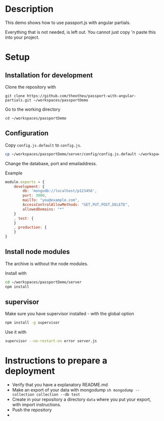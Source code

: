 Description
===========
This demo shows how to use passport.js with angular partials.

Everything that is not needed, is left out. You cannot just copy 'n paste this into your project.


Setup
=====
Installation for development
----------------------------

Clone the repository with
```
git clone https://github.com/theotheu/passport-with-angular-partials.git ~/workspaces/passportDemo
```

Go to the working directory
```
cd ~/workspaces/passportDemo
```

Configuration
----------
Copy ```config.js.default``` to ```config.js```.
```sh
cp ~/workspaces/passportDemo/server/config/config.js.default ~/workspaces/passportDemo/server/config/config.js
```

Change the database, port and emailaddress.

Example
```javascript
module.exports = {
    development: {
        db: 'mongodb://localhost/p123456',
        port: 3000,
        mailTo: "you@example.com",
        AccessControlAllowMethods: "GET,PUT,POST,DELETE",
        allowedDomains: "*"
    }
    , test: {
    }
    , production: {
    }
}
```

Install node modules
----------
The archive is without the node modules.

Install with
```sh
cd ~/workspaces/passportDemo/server
npm install
```

supervisor
----------
Make sure you have supervisor installed - with the global option

```sh
npm install -g supervisor
```

Use it with
```sh
supervisor --no-restart-on error server.js
```

Instructions to prepare a deployment
===================================

* Verify that you have a explanatory README.md
* Make an export of your data with mongodump ```sh mongodump --collection collection --db test```
* Create in your repository a directory ```data``` where you put your export, with import instructions.
* Push the repository
*
